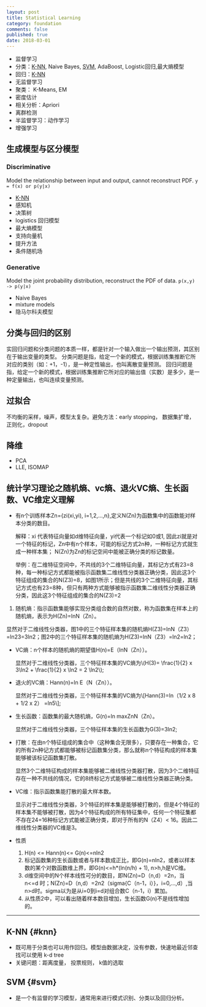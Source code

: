 ```yaml
---
layout: post
title: Statistical Learning
category: foundation
comments: false
published: true
date: 2018-03-01
---
```


* 监督学习
 * 分类：[K-NN](#knn), Naive Bayes, [SVM](#svm), AdaBoost, Logistic回归,最大熵模型
 * 回归：[K-NN](#knn)
* 无监督学习
 * 聚类： K-Means, EM
 * 密度估计
 * 相关分析：Apriori
 * 离群检测
* 半监督学习：动作学习
* 增强学习


## 生成模型与区分模型

### Discriminative
Model the relationship between input and output, cannot reconstruct PDF. `y = f(x) or p(y|x)`
* [K-NN](#knn)
* 感知机
* 决策树
* logistics 回归模型
* 最大熵模型
* 支持向量机
* 提升方法
* 条件随机场

### Generative
Model the joint probability distribution, reconstruct the PDF of data. `p(x,y) -> p(y|x)`
* Naive Bayes
* mixture models
* 隐马尔科夫模型


## 分类与回归的区别

实回归问题和分类问题的本质一样，都是针对一个输入做出一个输出预测，其区别在于输出变量的类型。
分类问题是指，给定一个新的模式，根据训练集推断它所对应的类别（如：+1，-1），是一种定性输出，也叫离散变量预测。
回归问题是指，给定一个新的模式，根据训练集推断它所对应的输出值（实数）是多少，是一种定量输出，也叫连续变量预测。

## 过拟合
不均衡的采样，噪声，模型太复杂。避免方法：early stopping， 数据集扩增，正则化，dropout

## 降维
* PCA
* LLE, ISOMAP

## 统计学习理论之随机熵、vc熵、退火VC熵、生长函数、VC维定义理解
* 有n个训练样本Zn={zi(xi,yi), i=1,2,...,n},定义N(Zn)为函数集中的函数能对样本分类的数目。

  解释：xi 代表特征向量如d维特征向量，yi代表一个标记如0或1, 因此zi就是对一个特征的标记，Zn中有n个样本，可能的标记方式2n种，一种标记方式就生成一种样本集；
N(Zn)为Zn的标记空间中能被正确分类的标记数量。

  举例：在二维特征空间中，不共线的3个二维特征向量，其标记方式有23=8种，每一种标记方式都能被指示函数集二维线性分类器正确分类，因此这3个特征组成的集合的N(Z3)=8，如图1所示；但是共线的3个二维特征向量，其标记方式也有23=8种，但只有两种方式能够被指示函数集二维线性分类器正确分类，因此这3个特征组成的集合的N(Z3)=2


1. 随机熵：指示函数集能够实现分类组合数的自然对数，称为函数集在样本上的随机熵，表示为H(Zn)=lnN（Zn）。

  显然对于二维线性分类器，图1中的三个特征样本集的随机熵H(Z3)=lnN（Z3）=ln23=3ln2；图2中的三个特征样本集的随机熵为H(Z3)=lnN（Z3）=ln2=ln2；

* VC熵：n个样本的随机熵的期望值H(n)=E（lnN（Zn））。

  显然对于二维线性分类器，三个特征样本集的VC熵为\\(H(3)= \frac{1}{2} x 3\ln2 + \frac{1}{2} x \ln2 = 2 \ln2\\);

* 退火的VC熵：Hann(n)=ln E（N（Zn））。

    显然对于二维线性分类器，三个特征样本集的VC熵为\\[Hann(3)=ln（1/2 x 8 + 1/2 x 2） =ln5\\];

* 生长函数：函数集的最大随机熵，G(n)=ln maxZnN（Zn）。

  显然对于二维线性分类器，三个特征样本集的生长函数为G(3)=3ln2;

* 打散：在由n个特征组成的集合中（这种集合无限多），只要存在一种集合，它的所有2n种记方式都能够被标记函数集分类，那么就称n个特征构成的样本集能够被该标记函数集打散。

  显然3个二维特征构成的样本集能够被二维线性分类器打散，因为3个二维特征存在一种不共线的情况，它的8终标记方式能够被二维线性分类器正确分类。

* VC维：指示函数集能打散的最大样本数。

  显示对于二维线性分类器，3个特征的样本集是能够被打散的，但是4个特征的样本集不能够被打散，因为4个特征构成的所有特征集中，任何一个特征集都不存在24=16种标记方式能被正确分类，即对于所有的N（Z4）< 16。因此二维线性分类器的VC维是3。

* 性质
  1. H(n) <= Hann(n)<= G(n)<=nln2
  2. 标记函数集的生长函数或者与样本数成正比，即G(n)=nln2，或者以样本数的某个对数函数维上界，即G(n)<=h*(ln(n/h) + 1), n>h,h是VC维。
  3. d维空间中的N个样本线性可分的数目，即N(Zn)=D（n,d）=2n，当 n<=d 时；N(Zn)=D（n,d）=2n2（sigma{C（n-1，i）}，i=0,...,d）,当n>d时。sigma以为是从i=0到i=d对组合数C（n-1，i）累加。
  4. 从性质2中，可以看出随着样本数目增加，生长函数G(n)不是线性增加的。

---
## <a id='knn'>K-NN</a> {#knn}
* 既可用于分类也可以用作回归。模型由数据决定，没有参数，快速地最近邻查找可以使用 k-d tree
* 关键问题：距离度量， 投票规则， k值的选取

## SVM {#svm}
* 是一个有监督的学习模型，通常用来进行模式识别、分类以及回归分析。

